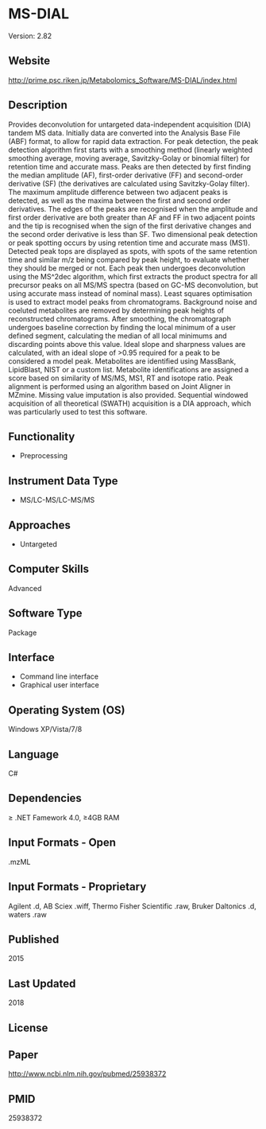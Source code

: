 # MS-DIAL
Version: 2.82

## Website
http://prime.psc.riken.jp/Metabolomics_Software/MS-DIAL/index.html

## Description
Provides deconvolution for untargeted data-independent acquisition (DIA) tandem MS data. Initially data are converted into the Analysis Base File (ABF) format, to allow for rapid data extraction. For peak detection, the peak detection algorithm first starts with a smoothing method (linearly weighted smoothing average, moving average, Savitzky-Golay or binomial filter) for retention time and accurate mass. Peaks are then detected by first finding the median amplitude (AF), first-order derivative (FF) and second-order derivative (SF) (the derivatives are calculated using Savitzky-Golay filter). The maximum amplitude difference between two adjacent peaks is detected, as well as the maxima between the first and second order derivatives. The edges of the peaks are recognised when the amplitude and first order derivative are both greater than AF and FF in two adjacent points and the tip is recognised when the sign of the first derivative changes and the second order derivative is less than SF. Two dimensional peak detection or peak spotting occurs by using retention time and accurate mass (MS1). Detected peak tops are displayed as spots, with spots of the same retention time and similar m/z being compared by peak height, to evaluate whether they should be merged or not. Each peak then undergoes deconvolution using the MS^2dec algorithm, which first extracts the product spectra for all precursor peaks on all MS/MS spectra (based on GC-MS deconvolution, but using accurate mass instead of nominal mass). Least squares optimisation is used to extract model peaks from chromatograms. Background noise and coeluted metabolites are removed by determining peak heights of reconstructed chromatograms. After smoothing, the chromatograph undergoes baseline correction by finding the local minimum of a user defined segment, calculating the median of all local minimums and discarding points above this value. Ideal slope and sharpness values are calculated, with an ideal slope of >0.95 required for a peak to be considered a model peak. Metabolites are identified using MassBank, LipidBlast, NIST or a custom list. Metabolite identifications are assigned a score based on similarity of MS/MS, MS1, RT and isotope ratio. Peak alignment is performed using an algorithm based on Joint Aligner in MZmine. Missing value imputation is also provided. Sequential windowed acquisition of all theoretical (SWATH) acquisition is a DIA approach, which was particularly used to test this software.

## Functionality
- Preprocessing

## Instrument Data Type
- MS/LC-MS/LC-MS/MS

## Approaches
- Untargeted

## Computer Skills
Advanced

## Software Type
Package

## Interface
- Command line interface
- Graphical user interface

## Operating System (OS)
Windows XP/Vista/7/8

## Language
C#

## Dependencies
≥ .NET Famework 4.0, ≥4GB RAM

## Input Formats - Open
.mzML

## Input Formats - Proprietary
Agilent .d, AB Sciex .wiff, Thermo Fisher Scientific .raw, Bruker Daltonics .d, waters .raw

## Published
2015

## Last Updated
2018

## License

## Paper
http://www.ncbi.nlm.nih.gov/pubmed/25938372

## PMID
25938372
